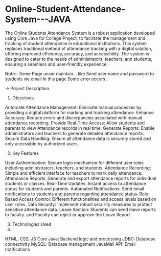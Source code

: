 # Online-Student-Attendance-System---JAVA
The Online Students Attendance System is a robust application developed using Core Java for College Project, to facilitate the management and tracking of student attendance in educational institutions. This system replaces traditional method of attendance tracking with a digital solution, offering improved efficiency, accuracy, and accessibility. The system is designed to cater to the needs of administrators, teachers, and students, ensuring a seamless and user-friendly experience.

Note:- Some Page unser maintain... like Send user name and password to students via email In this page Some error occurs..

-> Project Description

01) Objectives

Automate Attendance Management: Eliminate manual processes by providing a digital platform for marking and tracking attendance.
Enhance Accuracy: Reduce errors and discrepancies associated with manual attendance recording.
Provide Real-Time Access: Allow students and parents to view Attendance records in real time.
Generate Reports: Enable administrators and teachers to generate detailed attendance reports.
Secure Data Handling: Ensure all attendance data is securely stored and only accessible by authorized users.

02) Key Features

User Authentication: Secure login mechanism for different user roles including administrators, teachers, and students.
Attendance Recording: Simple and efficient interface for teachers to mark daily attendance.
Attendance Reports: Generate and export attendance reports for individual students or classes.
Real-Time Updates: Instant access to attendance status for students and parents.
Automated Notifications: Send email notifications to students and parents regarding attendance status.
Role-Based Access Control: Different functionalities and access levels based on user roles.
Data Security: Implement robust security measures to protect sensitive attendance data.
Leave Section: Students can send leave reports to faculty. and Faculty can reject or approve the Leave Report

03) Technologies Used
4) 
HTML, CSS, JS
Core Java: Backend logic and processing 
JDBC: Database connectivity
MySQL: Database management
JavaMail API: Email notifications

